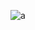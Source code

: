 ![a](https://github.com/kemda2/Google-Courses/assets/19648132/a8b771e6-9544-4392-8426-035601c207d7)
